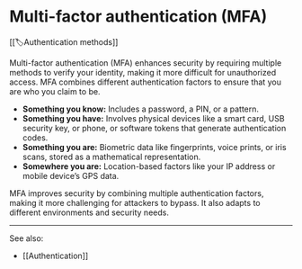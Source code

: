 
# Multi-factor authentication (MFA)

[[🏷️Authentication methods]]

Multi-factor authentication (MFA) enhances security by requiring multiple methods to verify your identity, making it more difficult for unauthorized access. MFA combines different authentication factors to ensure that you are who you claim to be.

- **Something you know:** Includes a password, a PIN, or a pattern.
- **Something you have:** Involves physical devices like a smart card, USB security key, or phone, or software tokens that generate authentication codes.
- **Something you are:** Biometric data like fingerprints, voice prints, or iris scans, stored as a mathematical representation.
- **Somewhere you are:** Location-based factors like your IP address or mobile device’s GPS data.

MFA improves security by combining multiple authentication factors, making it more challenging for attackers to bypass. It also adapts to different environments and security needs.

---

See also:

- [[Authentication]]

